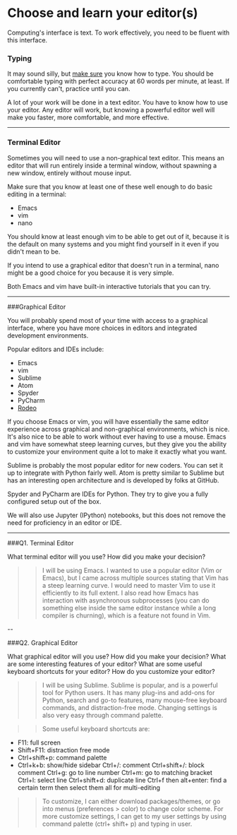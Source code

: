 # Choose and learn your editor(s)


Computing's interface is text. To work effectively, you need to be fluent with this interface.


### Typing

It may sound silly, but [make sure](http://www.typingtest.com/) you know how to type. You should be comfortable typing with perfect accuracy at 60 words per minute, at least. If you currently can't, practice until you can.

A lot of your work will be done in a text editor. You have to know how to use your editor. Any editor will work, but knowing a powerful editor well will make you faster, more comfortable, and more effective.

---

### Terminal Editor

Sometimes you will need to use a non-graphical text editor. This means an editor that will run entirely inside a terminal window, without spawning a new window, entirely without mouse input.

Make sure that you know at least one of these well enough to do basic editing in a terminal:

 * Emacs
 * vim
 * nano

You should know at least enough vim to be able to get out of it, because it is the default on many systems and you might find yourself in it even if you didn't mean to be.

If you intend to use a graphical editor that doesn't run in a terminal, nano might be a good choice for you because it is very simple.

Both Emacs and vim have built-in interactive tutorials that you can try.



---

###Graphical Editor

You will probably spend most of your time with access to a graphical interface, where you have more choices in editors and integrated development environments.

Popular editors and IDEs include:

 * Emacs
 * vim
 * Sublime
 * Atom
 * Spyder
 * PyCharm
 * [Rodeo](http://blog.yhat.com/posts/introducing-rodeo.html)

If you choose Emacs or vim, you will have essentially the same editor experience across graphical and non-graphical environments, which is nice. It's also nice to be able to work without ever having to use a mouse. Emacs and vim have somewhat steep learning curves, but they give you the ability to customize your environment quite a lot to make it exactly what you want.

Sublime is probably the most popular editor for new coders. You can set it up to integrate with Python fairly well. Atom is pretty similar to Sublime but has an interesting open architecture and is developed by folks at GitHub.

Spyder and PyCharm are IDEs for Python. They try to give you a fully configured setup out of the box.

We will also use Jupyter (IPython) notebooks, but this does not remove the need for proficiency in an editor or IDE.

---

###Q1. Terminal Editor

What terminal editor will you use? How did you make your decision?

>> I will be using Emacs. I wanted to use a popular editor (Vim or Emacs), but I came across multiple sources stating that Vim has a steep learning curve. I would need to master Vim to use it efficiently to its full extent. I also read how Emacs has interaction with asynchronous subprocesses (you can do something else inside the same editor instance while a long compiler is churning), which is a feature not found in Vim.

--

###Q2. Graphical Editor

What graphical editor will you use? How did you make your decision? What are some interesting features of your editor? What are some useful keyboard shortcuts for your editor? How do you customize your editor?

>> I will be using Sublime. Sublime is popular, and is a powerful tool for Python users. It has many plug-ins and add-ons for Python, search and go-to features, many mouse-free keyboard commands, and distraction-free mode. Changing settings is also very easy through command palette. 

>> Some useful keyboard shortcuts are:  
   - F11: full screen
   - Shift+F11: distraction free mode
   - Ctrl+shift+p: command palette
   - Ctrl+k+b: show/hide sidebar
Ctrl+/: comment
Ctrl+shift+/: block comment
Ctrl+g: go to line number
Ctrl+m: go to matching bracket
Ctrl+l: select line
Ctrl+shift+d: duplicate line
Ctrl+f then alt+enter: find a certain term then select them all for multi-editing

>> To customize, I can either download packages/themes, or go into menus (preferences > color) to change color scheme. For more customize settings, I can get to my user settings by using command palette (ctrl+ shift+ p) and typing in user.  
 
